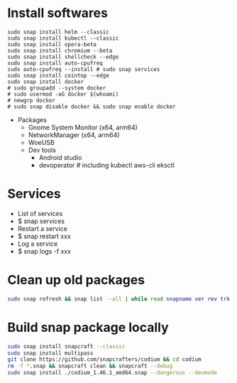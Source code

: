 Install softwares
=====
```fish
sudo snap install helm --classic
sudo snap install kubectl --classic
sudo snap install opera-beta
sudo snap install chromium --beta
sudo snap install shellcheck --edge
sudo snap install auto-cpufreq
sudo auto-cpufreq --install # sudo snap services
sudo snap install cointop --edge
sudo snap install docker
# sudo groupadd --system docker
# sudo usermod -aG docker $(whoami)
# newgrp docker
# sudo snap disable docker && sudo snap enable docker
```
* Packages
  * Gnome System Monitor (x64, arm64)
  * NetworkManager (x64, arm64)
  * WoeUSB
  * Dev tools
    * Android studio
    * devoperator # including kubectl aws-cli eksctl

Services
=====
* List of services
* $ snap services
* Restart a service
* $ snap restart xxx
* Log a service
* $ snap logs -f xxx

Clean up old packages
=====
```sh
sudo snap refresh && snap list --all | while read snapname ver rev trk pub notes; do if [[ $notes = *disabled* ]]; then sudo snap remove "$snapname" --revision="$rev"; fi; done
```

Build snap package locally
=====
```sh
sudo snap install snapcraft --classic
sudo snap install multipass
git clone https://github.com/snapcrafters/codium && cd codium
rm -f *.snap && snapcraft clean && snapcraft --debug
sudo snap install ./codium_1.46.1_amd64.snap --dangerous --devmode
```
